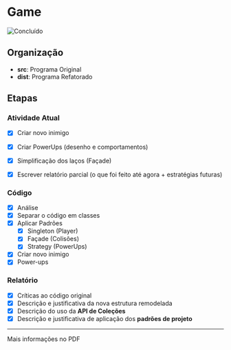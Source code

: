 # Game

![Concluído](https://img.shields.io/badge/Status-Conclu%C3%ADdo-green.svg)

## Organização

* **src**: Programa Original
* **dist**: Programa Refatorado

## Etapas

### Atividade Atual

- [x] Criar novo inimigo
- [x] Criar PowerUps (desenho e comportamentos)
- [x] Simplificação dos laços (Façade)
- [x] Escrever relatório parcial (o que foi feito até agora + estratégias futuras)


### Código

- [x] Análise
- [x] Separar o código em classes
- [x] Aplicar Padrões
	- [x] Singleton	(Player)
	- [x] Façade	(Colisões)
	- [x] Strategy	(PowerUps)
- [x] Criar novo inimigo
- [x] Power-ups

### Relatório

- [x] Críticas ao código original
- [x] Descrição e justificativa da nova estrutura remodelada
- [x] Descrição do uso da **API de Coleções**
- [x] Descrição e justificativa de aplicação dos **padrões de projeto**

___
Mais informações no PDF
